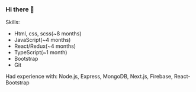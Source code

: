 ### Hi there 👋

Skills: 
- Html, css, scss(~8 months)
- JavaScript(~4 months)
- React/Redux(~4 months)
- TypeScript(~1 month)
- Bootstrap
- Git

Had experience with: Node.js, Express, MongoDB, Next.js, Firebase, React-Bootstrap


<!--
**LivisDenis/LivisDenis** is a ✨ _special_ ✨ repository because its `README.md` (this file) appears on your GitHub profile.

Here are some ideas to get you started:

- 🔭 I’m currently working on ...
- 🌱 I’m currently learning ...
- 👯 I’m looking to collaborate on ...
- 🤔 I’m looking for help with ...
- 💬 Ask me about ...
- 📫 How to reach me: ...
- 😄 Pronouns: ...
- ⚡ Fun fact: ...
-->
